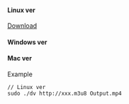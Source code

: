 #### Linux ver

[Download](https://raw.githubusercontent.com/crossgate10/Stuff/master/m3u8-mp4/LinuxVer/dv)

#### Windows ver

#### Mac ver

Example
```
// Linux ver
sudo ./dv http://xxx.m3u8 Output.mp4
```
